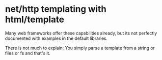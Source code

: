 # net/http templating with html/template

Many web frameworks offer these capabilities already, but its not perfectly documented with examples in the default libraries.

There is not much to explain: You simply parse a template from a string or files or fs and that's it.  
